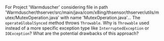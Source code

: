 For Project 'Warmduscher' considering file in path 'Warmduscher/thserver/src/main/java/com/x8ing/thsensor/thserver/utils/mutex/MutexOperation.java' with name 'MutexOperation.java'... 
The `operateGlobalSynced` method throws `Throwable`. Why is `Throwable` used instead of a more specific exception type like `InterruptedException` or `IOException`? What are the potential drawbacks of this approach?